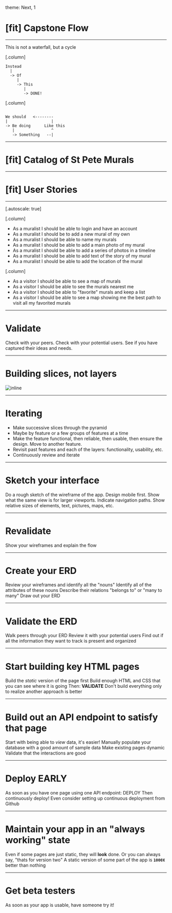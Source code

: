 theme: Next, 1

# [fit] Capstone Flow

---

This is not a waterfall, but a cycle

[.column]

```
Instead
  |
  -> Of
     |
     -> This
        |
        -> DONE!
```

[.column]

```

We should   <--------
|                   |
-> Be doing      Like this
   |                ^
   -> Something   --|
```

---

# [fit] Catalog of St Pete Murals

---

# [fit] User Stories

---

[.autoscale: true]

[.column]

- As a muralist I should be able to login and have an account
- As a muralist I should be to add a new mural of my own
- As a muralist I should be able to name my murals
- As a muralist I should be able to add a main photo of my mural
- As a muralist I should be able to add a series of photos in a timeline
- As a muralist I should be able to add text of the story of my mural
- As a muralist I should be able to add the location of the mural

[.column]

- As a visitor I should be able to see a map of murals
- As a visitor I should be able to see the murals nearest me
- As a visitor I should be able to "favorite" murals and keep a list
- As a visitor I should be able to see a map showing me the best path to visit all my favorited murals

---

# Validate

Check with your peers.
Check with your potential users.
See if you have captured their ideas and needs.

---

# Building slices, not layers

![inline](https://brianpagan.net/wp-content/uploads/2015/08/Bya3nBvCQAASBGi.png)

---

# Iterating

- Make successive slices through the pyramid
- Maybe by feature or a few groups of features at a time
- Make the feature functional, then reliable, then usable, then ensure the design. Move to another feature.
- Revisit past features and each of the layers: functionality, usability, etc.
- Continuously review and iterate

---

# Sketch your interface

Do a rough sketch of the wireframe of the app.
Design mobile first.
Show what the same view is for larger viewports.
Indicate navigation paths.
Show relative sizes of elements, text, pictures, maps, etc.

---

# Revalidate

Show your wireframes and explain the flow

---

# Create your ERD

Review your wireframes and identify all the "nouns"
Identify all of the attributes of these nouns
Describe their relations "belongs to" or "many to many"
Draw out your ERD

---

# Validate the ERD

Walk peers through your ERD
Review it with your potential users
Find out if all the information they want to track is present and organized

---

# Start building key HTML pages

Build the _static_ version of the page first
Build enough HTML and CSS that you can see where it is going
Then: **VALIDATE**
Don't build everything only to realize another approach is better

---

# Build out an API endpoint to satisfy that page

Start with being able to _view_ data, it's easier!
Manually populate your database with a good amount of sample data
Make existing pages dynamic
Validate that the interactions are good

---

# Deploy EARLY

As soon as you have one page using one API endpoint: DEPLOY
Then continuously deploy!
Even consider setting up continuous deployment from Github

---

# Maintain your app in an "always working" state

Even if some pages are just static, they will **look** done.
Or you can always say, "thats for version two"
A static version of some part of the app is **`1000X`** better than nothing

---

# Get beta testers

As soon as your app is usable, have someone try it!
